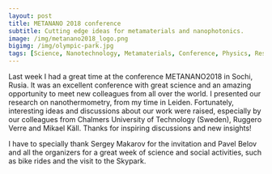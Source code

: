 ```yaml
---
layout: post
title: METANANO 2018 conference 
subtitle: Cutting edge ideas for metamaterials and nanophotonics.
image: /img/metanano2018_logo.png
bigimg: /img/olympic-park.jpg
tags: [Science, Nanotechnology, Metamaterials, Conference, Physics, Research]
---
```



Last week I had a great time at the conference METANANO2018 in Sochi, Rusia. It was an excellent conference with great science and an amazing opportunity to meet new colleagues from all over the world. I presented our research on nanothermometry, from my time in Leiden. Fortunately, interesting ideas and discussions about our work were raised, especially by our colleagues from Chalmers University of Technology (Sweden), Ruggero Verre and Mikael Käll. Thanks for inspiring discussions and new insights! 

I have to specially thank Sergey Makarov for the invitation and Pavel Belov and all the organizers for a great week of science and social activities, such as bike rides and the visit to the Skypark.


 

 